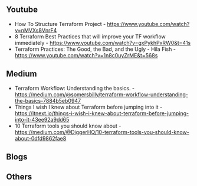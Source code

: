 ## Youtube

-  How To Structure Terraform Project - https://www.youtube.com/watch?v=nMVXs8VnrF4
- 8 Terraform Best Practices that will improve your TF workflow immediately - https://www.youtube.com/watch?v=gxPykhPxRW0&t=41s
- Terraform Practices: The Good, the Bad, and the Ugly - Hila Fish - https://www.youtube.com/watch?v=1n8c0uyZrME&t=568s

## Medium
-  Terraform Workflow: Understanding the basics. - https://medium.com/@somersbilly/terraform-workflow-understanding-the-basics-7884b5eb0947
-  Things I wish I knew about Terraform before jumping into it - https://itnext.io/things-i-wish-i-knew-about-terraform-before-jumping-into-it-43ee92a9dd65
-  10 Terraform tools you should know about - https://medium.com/@DiggerHQ/10-terraform-tools-you-should-know-about-0dfd9862fae8

## Blogs

## Others
